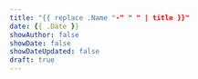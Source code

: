 ```yaml
---
title: "{{ replace .Name "-" " " | title }}"
date: {{ .Date }}
showAuthor: false
showDate: false
showDateUpdated: false
draft: true
---
```


